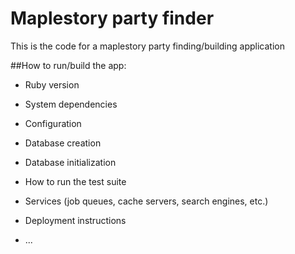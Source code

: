 # Maplestory party finder

This is the code for a maplestory party finding/building application

##How to run/build the app:

* Ruby version

* System dependencies

* Configuration

* Database creation

* Database initialization

* How to run the test suite

* Services (job queues, cache servers, search engines, etc.)

* Deployment instructions

* ...
